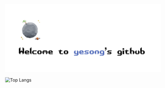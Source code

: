 <div align="center">
  <img src="github_profile.png" alt="My GitHub Profile Image" />
</div>

![Top Langs](https://github-readme-stats.vercel.app/api/top-langs/?username=yesongO&layout=compact)


<!--
**yesongO/yesongO** is a ✨ _special_ ✨ repository because its `README.md` (this file) appears on your GitHub profile.
Here are some ideas to get you started:

- 🔭 I’m currently working on ...
- 🌱 I’m currently learning ...
- 👯 I’m looking to collaborate on ...
- 🤔 I’m looking for help with ...
- 💬 Ask me about ...
- 📫 How to reach me: ...
- 😄 Pronouns: ...
- ⚡ Fun fact: ...
-->
